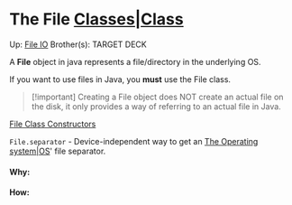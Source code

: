 # The File [Classes|Class](classes|class)

Up: [File IO](file_io)
Brother(s):
TARGET DECK

A **File** object in java represents a file/directory in the underlying OS. 

If you want to use files in Java, you **must** use the File class.

> [!important] Creating a File object does NOT create an actual file on the disk, it only provides a way of referring to an actual file in Java.

[File Class Constructors](file_class_constructors)

`File.separator` - Device-independent way to get an [The Operating system|OS](the_operating_system|os)' file separator.


































#### Why:
#### How:









